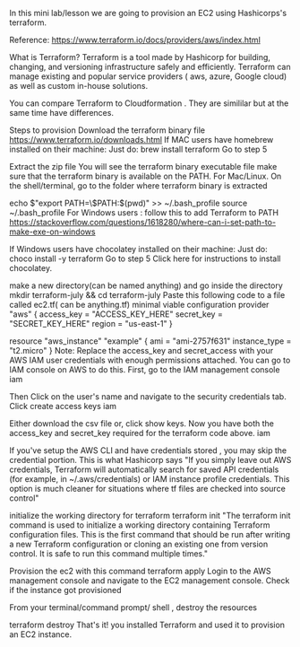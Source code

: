In this mini lab/lesson we are going to provision an EC2 using Hashicorps's terraform.

Reference: https://www.terraform.io/docs/providers/aws/index.html

What is Terraform?
Terraform is a tool made by Hashicorp for building, changing, and versioning infrastructure safely and efficiently. Terraform can manage existing and popular service providers ( aws, azure, Google cloud) as well as custom in-house solutions.

You can compare Terraform to Cloudformation . They are simililar but at the same time have differences.

Steps to provision
Download the terraform binary file https://www.terraform.io/downloads.html
If MAC users have homebrew installed on their machine: Just do: brew install terraform Go to step 5

Extract the zip file
You will see the terraform binary executable file
make sure that the terraform binary is available on the PATH.
For Mac/Linux. On the shell/terminal, go to the folder where terraform binary is extracted

echo $"export PATH=\$PATH:$(pwd)" >> ~/.bash_profile
source ~/.bash_profile
For Windows users : follow this to add Terraform to PATH https://stackoverflow.com/questions/1618280/where-can-i-set-path-to-make-exe-on-windows

If Windows users have chocolatey installed on their machine: Just do: choco install -y terraform Go to step 5 Click here for instructions to install chocolatey.

make a new directory(can be named anything) and go inside the directory
mkdir terraform-july && cd terraform-july
Paste this following code to a file called ec2.tf( can be anything.tf)
minimal viable configuration
provider "aws" {
  access_key = "ACCESS_KEY_HERE"
  secret_key = "SECRET_KEY_HERE"
  region     = "us-east-1"
}

resource "aws_instance" "example" {
  ami           = "ami-2757f631"
  instance_type = "t2.micro"
}
Note:
Replace the access_key and secret_access with your AWS IAM user credentials with enough permissions attached. You can go to IAM console on AWS to do this. First, go to the IAM management console iam

Then Click on the user's name and navigate to the security credentials tab. Click create access keys iam

Either download the csv file or, click show keys. Now you have both the access_key and secret_key required for the terraform code above. iam

If you've setup the AWS CLI and have credentials stored , you may skip the credential portion. This is what Hashicorp says "If you simply leave out AWS credentials, Terraform will automatically search for saved API credentials (for example, in ~/.aws/credentials) or IAM instance profile credentials. This option is much cleaner for situations where tf files are checked into source control"

initialize the working directory for terraform
terraform init
"The terraform init command is used to initialize a working directory containing Terraform configuration files. This is the first command that should be run after writing a new Terraform configuration or cloning an existing one from version control. It is safe to run this command multiple times."

Provision the ec2 with this command
terraform apply
Login to the AWS management console and navigate to the EC2 management console. Check if the instance got provisioned

From your terminal/command prompt/ shell , destroy the resources

terraform destroy
That's it! you installed Terraform and used it to provision an EC2 instance.
